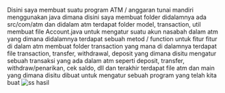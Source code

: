 Disini saya membuat suatu program ATM / anggaran tunai mandiri menggunakan java
dimana disini saya membuat folder didalamnya ada src/com/atm dan didalam atm terdapat folder model, transaction, util
membuat file Account.java untuk mengatur suatu akun nasabah dalam atm yang dimana didalamnya terdapat sebuah metod / function untuk fitur fitur di dalam atm
membuat folder transaction yang mana di dalamnya terdapat file transaction, transfer, withdrawal, deposit yang dimana disitu mengatur sebuah transaksi yang ada dalam atm seperti deposit, transfer, withdraw/penarikan, cek saldo, dll
dan terakhir terdapat file atm dan main yang dimana disitu dibuat untuk mengatur sebuah program yang telah kita buat
![ss hasil](https://github.com/user-attachments/assets/292f7c55-b792-479c-b57b-e54dc7732d2e)
